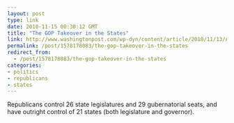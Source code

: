 ```yaml
---
layout: post
type: link
date: 2010-11-15 00:30:12 GMT
title: "The GOP Takeover in the States"
link: http://www.washingtonpost.com/wp-dyn/content/article/2010/11/13/AR2010111302389.html?hpid=topnews
permalink: /post/1578178083/the-gop-takeover-in-the-states
redirect_from: 
  - /post/1578178083/the-gop-takeover-in-the-states
categories:
- politics
- republicans
- states
---
```

Republicans control 26 state legislatures and 29 gubernatorial seats, and have outright control of 21 states (both legislature and governor).